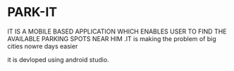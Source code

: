 # PARK-IT
IT IS A MOBILE BASED APPLICATION WHICH ENABLES USER TO FIND THE AVAILABLE PARKING SPOTS NEAR HIM .IT is making the problem of big cities nowre days easier 

it is devloped using android studio.
